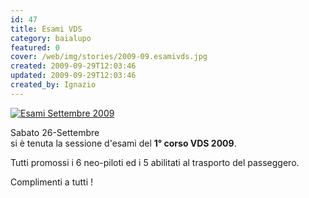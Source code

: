 ```yaml
---
id: 47
title: Esami VDS
category: baialupo
featured: 0
cover: /web/img/stories/2009-09.esamivds.jpg
created: 2009-09-29T12:03:46
updated: 2009-09-29T12:03:46
created_by: Ignazio
---
```


<a href="/web/img/stories/2009-09.esamivds.jpg" target="_blank" title="Esami Settembre 2009">
    <img alt="Esami Settembre 2009" src="/web/img/2009-09.esamivds.jpg" class="mb-4 w-full"/>
</a>

Sabato 26-Settembre<br>
si è tenuta la sessione d'esami del <strong>1° corso VDS 2009</strong>.

Tutti promossi i 6 neo-piloti ed i 5 abilitati al trasporto del passeggero.

Complimenti a tutti !

